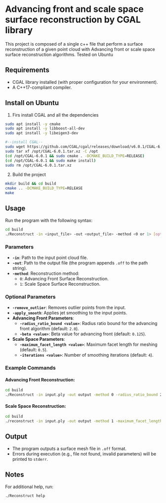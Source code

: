# Advancing front and scale space surface reconstruction by CGAL library
This project is composed of a single c++ file that perform a surface reconstruction of a given point cloud with Advancing front or scale space surface reconstruction algorithms.
Tested on Ubuntu 

## Requirements
- CGAL library installed (with proper configuration for your environment).
- A C++17-compliant compiler.

## Install on Ubuntu
1. Firs install CGAL and all the dependencies
``` sh
sudo apt install -y cmake
sudo apt install -y libboost-all-dev
sudo apt install -y libeigen3-dev

#--install CGAL--
sudo wget https://github.com/CGAL/cgal/releases/download/v6.0.1/CGAL-6.0.1.tar.xz -O /opt/CGAL-6.0.1.tar.xz
sudo tar xf /opt/CGAL-6.0.1.tar.xz -C /opt
(cd /opt/CGAL-6.0.1 && sudo cmake . -DCMAKE_BUILD_TYPE=RELEASE)
(cd /opt/CGAL-6.0.1 && sudo make install)
sudo rm /opt/CGAL-6.0.1.tar.xz
```
2. Build the project
``` sh
mkdir build && cd build
cmake .. -DCMAKE_BUILD_TYPE=RELEASE
make
```

## Usage
Run the program with the following syntax:
```bash
cd build
./Reconstruct -in <input_file> -out <output_file> -method <0 or 1> [options]
```

### Parameters
- **`-in`**: Path to the input point cloud file.
- **`-out`**: Path to the output file (the program appends `.off` to the path string).
- **`-method`**: Reconstruction method:
  - `0`: Advancing Front Surface Reconstruction.
  - `1`: Scale Space Surface Reconstruction.

### Optional Parameters
- **`-remove_outlier`**: Removes outlier points from the input.
- **`-apply_smooth`**: Applies jet smoothing to the input points.
- **Advancing Front Parameters**:
  - **`-radius_ratio_bound <value>`**: Radius ratio bound for the advancing front algorithm (default: `2.0`).
  - **`-beta <value>`**: Beta value for advancing front (default: `0.125`).
- **Scale Space Parameters**:
  - **`-maximum_facet_length <value>`**: Maximum facet length for meshing (default: `0.5`).
  - **`-iterations <value>`**: Number of smoothing iterations (default: `4`).

### Example Commands
#### Advancing Front Reconstruction:
```bash
cd build
./Reconstruct -in input.ply -out output -method 0 -radius_ratio_bound 2.0 -beta 0.125 -remove_outlier -apply_smooth
```

#### Scale Space Reconstruction:
```bash
cd build
./reconstruct -in input.ply -out output -method 1 -maximum_facet_length 0.5 -iterations 4
```

## Output
- The program outputs a surface mesh file in `.off` format.
- Errors during execution (e.g., file not found, invalid parameters) will be printed to `stderr`.

## Notes
For additional help, run:
```bash
./Reconstruct help
```